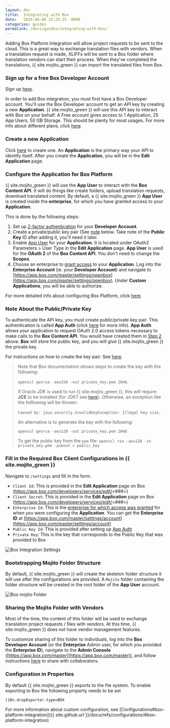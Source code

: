 ```yaml
---
layout: doc
title:  Integrating with Box
date:   2016-06-06 15:25:25 -0800
categories: guides
permalink: /docs/guides/integrating-with-box/
---
```


Adding Box Platform Integration will allow project requests to be sent to the cloud.  This is a great way to exchange translation files with vendors.  When a translation request is made, XLIFFs will be sent to a Box folder where translation vendors can start their process.  When they've completed the translations, {{ site.mojito_green }} can import the translated files from Box.


### Sign up for a free Box Developer Account

Sign up [here](https://app.box.com/signup/o/default_developer_offer).

In order to add Box integration, you must first have a Box Developer account. You'll use the Box Developer account to get an API key by creating a new **Application**. {{ site.mojito_green }} will use this API key to interact with Box on your behalf.  A Free account gives access to 1 Application, 25 App Users, 50 GB Storage.  This should be plenty for most usages.  For more info about different plans, click [here](https://developers.box.com/box-platform-pricing/).


### Create a new Application
Click [here](https://app.box.com/developers/services/edit/) to create one.  An **Application** is the primary way your API to identify itself.  After you create the **Application**, you will be in the **Edit Application** page.

### Configure the Application for Box Platform

{{ site.mojito_green }} will use the **App User** to interact with the **Box Content API**.  It will do things like create folders, upload translation requests, download translated content.  By default, a {{ site.mojito_green }} **App User** is created inside the **enterprise**, for which you have granted access to your **Application**.

This is done by the following steps:

1. Set up [2-factor authentication](https://docs.box.com/docs/configuring-box-platform#section-2-set-up-two-factor-authentication) for your **Developer Account**.
2. Create a private/public key pair (See [note](#) below.  Take note of the **Public Key** ID after adding it, you'll need it later.
3. Enable [App User](https://docs.box.com/docs/configuring-box-platform#section-3-enabling-app-auth-and-app-users) for your **Application**.  It is located under OAuth2 Parameters > User Type in the **Edit Application** page.  **App User** is used for the **OAuth 2** of the **Box Content API**.  You don't need to change the **Scopes**.
4. Choose an enterprise to [grant access](https://docs.box.com/docs/configuring-box-platform#section-4-grant-access-in-enterprise-admin-console) to your **Application**.  Log into the **Enterprise Account** (ie. your **Developer Account**) and navigate to [https://app.box.com/master/settings/openbox](https://app.box.com/master/settings/openbox).  Under **Custom Applications**, you will be able to authorize.


For more detailed info about configuring Box Platform, click [here](https://docs.box.com/docs/configuring-box-platform).


### Note About the Public/Private Key

To authenticate the API key, you must create public/private key pair.  This authentication is called **App Auth** (click [here](https://docs.box.com/docs/app-auth) for more info).  **App Auth** allows your application to request OAuth 2.0 access tokens necessary to make calls to the **Box Content API**.  You would have created them in [Step 2](#configure-the-application-for-box-platform) above.  **Box** will store the public key, and you will give {{ site.mojito_green }} the private key.

For instructions on how to create the key pair: See [here](https://docs.box.com/docs/app-auth#section-1-generating-an-rsa-keypair).

>Note that Box documentation shows steps to create the key with the following:
>
>`openssl genrsa -aes256 -out private_key.pem 2048`.
>
>If Oracle JDK is used to run {{ site.mojito_green }}, this will require **JCE** to be installed
(for JDK7 see [here](http://www.oracle.com/technetwork/java/javase/downloads/jce-7-download-432124.html)).
Otherwise, an exception like the folllowing will be thrown:
>
>`Caused by: java.security.InvalidKeyException: Illegal key size`.
>
>An alternative is to generate the key with the following:
>
>`openssl genrsa -aes128 -out private_key.pem 2048`
>
> To get the public key from the `pem` file:
> `openssl rsa -aes128 -in private_key.pem -pubout > public_key`



### Fill in the Required Box Client Configurations in {{ site.mojito_green }}

Navigate to `/settings` and fill in the form.

- `Client Id`: This is provided in the **Edit Application** page on Box (https://app.box.com/developers/services/edit/<###>)
- `Client Secret`: This is provided in the **Edit Application** page on Box (https://app.box.com/developers/services/edit/<###>)
- `Enterprise Id`: This is the [enterprise for which access was granted](#configure-the-application-for-box-platform) for when you were configuring the **Application**.  You can get the **Enterprise ID** at [https://app.box.com/master/settings/account](https://app.box.com/master/settings/account)
- `Public Key Id`: This is provided after setting up [App Auth](#configure-the-application-for-box-platform)
- `Private Key`: This is the key that corresponds to the Public Key that was provided to Box

![Box Integration Settings](./images/box-settings.png)

### Bootstrapping Mojito Folder Structure

By default, {{ site.mojito_green }} will create the skeleton folder structure it will use after the configurations are provided.  A `Mojito` folder containing the folder structure will be created in the root folder of the **App User** account.

![Box mojito Folder](./images/box-mojito-folder.png)

### Sharing the Mojito Folder with Vendors
Most of the time, the content of this folder will be used to exchange translation project requests / files with vendors.  At this time, {{ site.mojito_green }} does not have vendor management features.

To customize sharing of this folder to individuals, log into the **Box Developer Account** (or the **Enterprise** Admin user, for which you provided the **Enterprise ID**), navigate to the **Admin Console** ([https://app.box.com/master](https://app.box.com/master)), and follow instructions [here](https://community.box.com/t5/For-Admins/How-Do-I-Share-Files-And-Folders-From-The-Admin-Console/ta-p/211) to share with collaborators.

### Configuration in Properties

By default {{ site.mojito_green }} exports to the file system. To enable exporting to Box the following property needs to be set

    l10n.dropExporter.type=BOX
    
For more information about custom configuration, see [Configurations#box-platform-integration]({{ site.github.url }}/docs/refs/configurations/#box-platform-integration)

